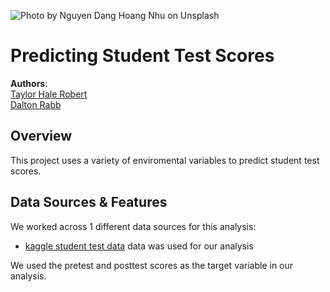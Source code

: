 ![Photo by <a href="https://unsplash.com/photos/qDgTQOYk6B8">Nguyen Dang Hoang Nhu</a> on <a href="https://unsplash.com/photos/qDgTQOYk6B8">Unsplash</a>
  ](./images/nguyen-dang-hoang-nhu-qDgTQOYk6B8-unsplash.jpg)

# Predicting Student Test Scores

**Authors**: <br>[Taylor Hale Robert](mailto:taylorhale11@gmail.com)
                <br>[Dalton Rabb](mailto:drabb138@gmail.com)


## Overview

This project uses a variety of enviromental variables to predict student test scores.

## Data Sources & Features

We worked across 1 different data sources for this analysis:

- [kaggle student test data](https://www.kaggle.com/spscientist/students-performance-in-exams) data was used for our analysis

We used the pretest and posttest scores as the target variable in our analysis.
